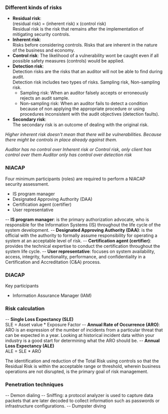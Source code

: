 ### Different kinds of risks
- **Residual risk**:  
  (residual risk) = (inherent risk) x (control risk)  
  Residual risk is the risk that remains after the implementation of mitigating security controls.
- **Inherent risk**:  
  Risks before considering controls. Risks that are inherent in the nature of the business and economy.
- **Control risk**:
  The likelihood of a vulnerability wont be caught even if all possible safety measures (controls) would be applied.
- **Detection risk**:  
  Detection risks are the risks that an auditor will not be able to find during audit.  
  Detection risk includes two types of risks. Sampling risk, Non-sampling risk.
  + Sampling risk: When an auditor falsely accepts or erroneously rejects an audit sample.
  + Non-sampling risk: When an auditor fails to detect a condition because of non applying the appropriate procedure or using procedures inconsistent with the audit objectives (detection faults).
- **Secondary risk**:  
  The secondary risk is an outcome of dealing with the original risk.

*Higher inherent risk doesn't mean that there will be vulnerabilities. Because there might be controls in place already against them.*

*Auditor has no control over Inherent risk or Control risk, only client has control over them*
*Auditor only has control over detection risk*

### NIACAP
Four minimum participants (roles) are required to perform a NIACAP security assessment.
- IS program manager
- Designated Approving Authority (DAA)
- Certification agent (certifier)
- User representative

-- **IS program manager**: is the primary authorization advocate, who is responsible for the Information Systems (IS) throughout the life cycle of the system development.
-- **Designated Approving Authority (DAA)**: is the official with the authority to formally assume responsibility for operating a system at an acceptable level of risk.
-- **Certification agent (certifier)**: provides the technical expertise to conduct the certification throughout the system life cycle.
-- **User representative**: focuses on system availability, access, integrity, functionality, performance, and confidentiality in a Certification and Accreditation (C&A) process.

### DIACAP
Key participants
- Information Assurance Manager (IAM)

### Risk calculation
-- **Single Loss Expectancy (SLE)**  
SLE = Asset value * Exposure Factor
-- **Annual Rate of Occurrence (ARO)**:  
ARO is an expression of the number of incidents from a particular threat that can be expected in a year. Looking at historical incident data within your industry is a good start for determining what the ARO should be.
-- **Annual Loss Expectancy (ALE)**  
ALE = SLE * ARO

The identification and reduction of the Total Risk using controls so that the Residual Risk is within the acceptable range or threshold, wherein business operations are not disrupted, is the primary goal of risk management.

### Penetration techniques
-- Demon dialing
-- Sniffing: a protocol analyzer is used to capture data packets that are later decoded to collect information such as passwords or infrastructure configurations.
-- Dumpster diving
<!--stackedit_data:
eyJoaXN0b3J5IjpbNDQ4OTUwMzU0LDE2MjE1NjgzMDEsMjAyMj
EzNjg0NiwzODMyMTcyODgsODc3NzE0MDc4LC0xMTU3MDUzMzc5
LDc3NDQwNjcyMiwtMjA2NDE0Nzg0Niw3MjQ4NzQyMSwxMzIwMj
gyODEzLDE0Mzc1NTk1MTQsLTg4Njc1ODM5MywxNTg4NDU4Mzc4
LC0zNDk4MTg0MzcsMzkwOTgxNjE1XX0=
-->